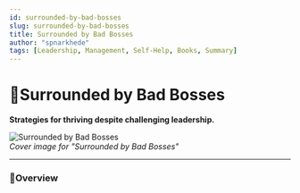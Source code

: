 ```yaml
---
id: surrounded-by-bad-bosses
slug: surrounded-by-bad-bosses
title: Surrounded by Bad Bosses
author: "spnarkhede"
tags: [Leadership, Management, Self-Help, Books, Summary]
---
```


# 📒Surrounded by Bad Bosses

**Strategies for thriving despite challenging leadership.**

![Surrounded by Bad Bosses](/books/covers/surroundedByBadBosses.jpg)  
*Cover image for "Surrounded by Bad Bosses"*

---

### 📖Overview